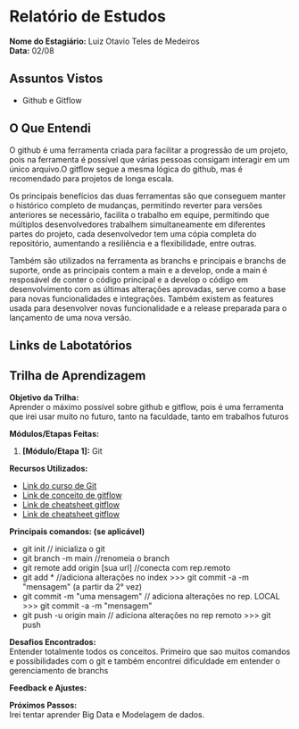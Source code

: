 # Relatório de Estudos

**Nome do Estagiário:** Luiz Otavio Teles de Medeiros  
**Data:** 02/08

## Assuntos Vistos

- Github e Gitflow


## O Que Entendi

O github é uma ferramenta criada para facilitar a progressão de um projeto, pois na ferramenta é possível que várias pessoas consigam interagir em um único arquivo.O gitflow segue a mesma lógica do github, mas é recomendado para projetos de longa escala.

Os principais benefícios das duas ferramentas são que conseguem manter o histórico completo de mudanças, permitindo reverter para versões anteriores se necessário, facilita o trabalho em equipe, permitindo que múltiplos desenvolvedores trabalhem simultaneamente em diferentes partes do projeto, cada desenvolvedor tem uma cópia completa do repositório, aumentando a resiliência e a flexibilidade, entre outras.

Também são utilizados na ferramenta as branchs e principais e branchs de suporte, onde as principais contem a main e a develop, onde a main é resposável de conter o código principal e a develop o código em desenvolvimento com as últimas alterações aprovadas, serve como a base para novas funcionalidades e integrações.
Também existem as features usada para desenvolver novas funcionalidade e a release preparada para o lançamento de uma nova versão.

## Links de Labotatórios




## Trilha de Aprendizagem

**Objetivo da Trilha:**  
Aprender o máximo possível sobre github e gitflow, pois é uma ferramenta que irei usar muito no futuro, tanto na faculdade, tanto em trabalhos futuros

**Módulos/Etapas Feitas:**  
1. **[Módulo/Etapa 1]:** Git


**Recursos Utilizados:**  
- [Link do curso de Git](https://www.udemy.com/course/git-e-github-para-iniciantes/learn/lecture/5120538?start=0#overview)
- [Link de conceito de gitflow](https://www.alura.com.br/artigos/git-flow-o-que-e-como-quando-utilizar)
- [Link de cheatsheet gitflow](https://danielkummer.github.io/git-flow-cheatsheet/)
- [Link de cheatsheet gitflow](https://danielkummer.github.io/git-flow-cheatsheet/)

**Principais comandos: (se aplicável)**  
- git init // inicializa o git
- git branch -m main   //renomeia o branch
- git remote add origin [sua url]  //conecta com rep.remoto 
- git add *  //adiciona alterações no index                   >>> git commit -a -m "mensagem"  (a partir da 2° vez)
- git commit -m "uma mensagem"  // adiciona alterações no rep. LOCAL   >>> git commit -a -m "mensagem"
- git push -u origin main  // adiciona alterações no rep remoto        >>> git push


**Desafios Encontrados:**  
Entender totalmente todos os conceitos. Primeiro que sao muitos comandos e possibilidades com o git e também encontrei dificuldade em entender o gerenciamento de branchs

**Feedback e Ajustes:**  


**Próximos Passos:**  
Irei tentar aprender Big Data e Modelagem de dados.
